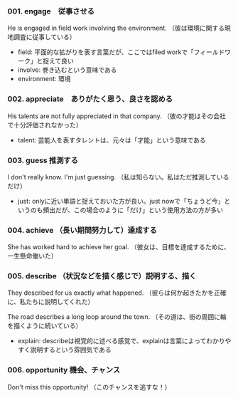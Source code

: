 ### 001. engage　従事させる
He is engaged in field work involving the environment.
（彼は環境に関する現地調査に従事している）
- field: 平面的な拡がりを表す言葉だが、ここではfiled workで「フィールドワーク」と捉えて良い
- involve: 巻き込むという意味である
- environment: 環境

### 002. appreciate　ありがたく思う、良さを認める
His talents are not fully appreciated in that company.
（彼の才能はその会社で十分評価されなかった）
- talent: 芸能人を表すタレントは、元々は「才能」という意味である

### 003. guess 推測する
I don't really know. I'm just guessing.
（私は知らない。私はただ推測しているだけ）
- just: onlyに近い単語と捉えておいた方が良い。just nowで「ちょうど今」というのも頻出だが、この場合のように「だけ」という使用方法の方が多い

### 004. achieve （長い期間努力して）達成する
She has worked hard to achieve her goal.
（彼女は、目標を達成するために、一生懸命働いた）

### 005. describe （状況などを描く感じで）説明する、描く
They described for us exactly what happened.
（彼らは何か起きたかを正確に、私たちに説明してくれた）

The road describes a long loop around the town.
（その道は、街の周囲に輪を描くように続いている）

- explain: describeは視覚的に述べる感覚で、explainは言葉によってわかりやすく説明するという雰囲気である

### 006. opportunity 機会、チャンス
Don't miss this opportunity!
（このチャンスを逃すな！）